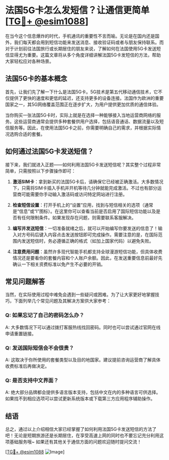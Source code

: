 # 法国5G卡怎么发短信？让通信更简单 [[TG💪+ @esim1088](https://t.me/s/esim1088)]

在当今这个信息爆炸的时代，手机通讯的重要性不言而喻。无论是在国内还是国外，我们每天都会用到短信功能来发送消息、接收验证码或者与朋友保持联系。而对于计划前往法国旅行或长期居住的朋友来说，了解如何在法国使用5G卡发送短信显得尤为重要。这篇文章将从多个角度详细讲解法国5G卡发短信的方法，帮助大家轻松应对各种场景。

## 法国5G卡的基本概念

首先，让我们先了解一下什么是法国5G卡。5G技术是第五代移动通信技术，它不仅提供了更快的速度和更低的延迟，还支持更多的设备连接。法国作为欧洲的重要国家之一，其5G网络覆盖范围正在逐步扩大，为用户提供更加优质的通信体验。

当你购买一张法国5G卡时，实际上就是在选择一种能够接入当地运营商网络的服务。这些运营商通常会提供多种套餐供用户选择，包括语音通话、数据流量以及短信服务等。因此，在使用法国5G卡之前，你需要明确自己的需求，并根据实际情况选购合适的套餐。

## 如何通过法国5G卡发送短信？

接下来，我们就进入正题——如何利用法国5G卡发送短信呢？其实整个过程非常简单，只需按照以下步骤操作即可：

1. **激活SIM卡**：拿到新买的法国5G卡后，请确保它已经被正确激活。大多数情况下，只需将SIM卡插入手机并开机等待几分钟就能完成激活。不过也有部分运营商可能需要你手动输入激活码或访问特定网站进行注册。

2. **检查短信设置**：打开手机上的“设置”应用，找到与短信相关的选项（通常是“信息”或“I”图标）。在这里你可以查看当前是否启用了国际短信功能以及是否有任何限制条件。如果发现存在问题，则需要联系客服解决。

3. **编写并发送短信**：一切准备就绪之后，就可以开始编写你要发送的信息了！输入对方号码后键入内容点击发送按钮即可完成操作。需要注意的是，在国际范围内发送短信时，务必遵循正确的格式（如加上国家代码）以避免失败。

4. **注意费用问题**：虽然许多现代智能手机都支持全球漫游短信功能，但具体收费情况还是要看你的套餐内容和个人账户余额。因此，在发送重要信息前最好先确认一下相关资费标准以免产生不必要的开销。

## 常见问题解答

当然，在实际使用过程中难免会遇到一些疑问或困难。为了让大家更好地掌握技巧，下面列举几个常见问题及其解决方案供大家参考：

### Q: 如果忘记了自己的密码怎么办？
A: 大多数情况下可以通过拨打客服热线找回密码。同时也可以尝试通过官网在线申请重置链接。

### Q: 发送国际短信会不会很贵？
A: 这取决于你所使用的套餐类型以及目的地国家。建议提前咨询运营商了解具体收费标准后再做决定。

### Q: 是否支持中文界面？
A: 绝大部分品牌都会提供多语言版本支持，包括中文在内的多种语言可供选择。如果找不到相应选项可以尝试更新系统版本或下载第三方应用程序辅助操作。

## 结语

总之，通过以上介绍相信大家已经掌握了如何利用法国5G卡发送短信的方法了吧！无论是短期旅游还是长期居住，在享受高速上网的同时也不要忘记充分利用这项基础服务哦~ 如果还有其他关于通信方面的问题欢迎随时提问交流！

[[TG💪+ @esim1088](https://t.me/s/esim1088) ![Image](https://i.postimg.cc/4NQfJmqS/Snipaste-2025-05-13-00-14-12.png)]